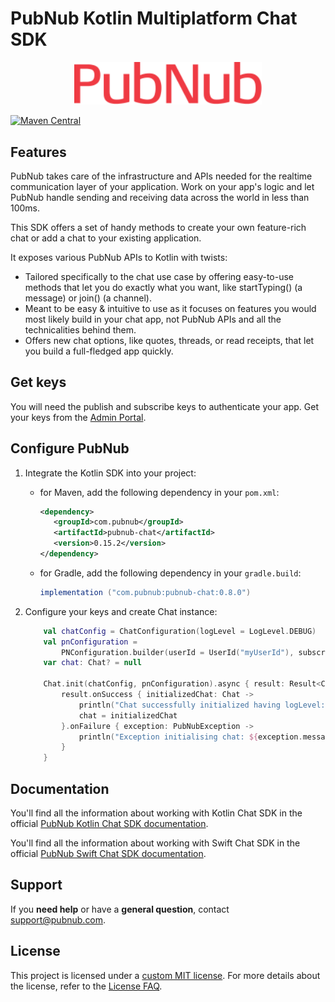 # PubNub Kotlin Multiplatform Chat SDK

<p align="center">
  <img src="https://raw.githubusercontent.com/pubnub/rust/master/logo.svg" alt="PubNub" width="300"/>
</p>


[![Maven Central](https://img.shields.io/maven-central/v/com.pubnub/pubnub-chat.svg)](https://maven-badges.herokuapp.com/maven-central/com.pubnub/pubnub-kotlin)

## Features
PubNub takes care of the infrastructure and APIs needed for the realtime communication layer of your application. Work on your app's logic and let PubNub handle sending and receiving data across the world in less than 100ms.

This SDK offers a set of handy methods to create your own feature-rich chat or add a chat to your existing application.

It exposes various PubNub APIs to Kotlin with twists:

* Tailored specifically to the chat use case by offering easy-to-use methods that let you do exactly what you want, like startTyping() (a message) or join() (a channel).
* Meant to be easy & intuitive to use as it focuses on features you would most likely build in your chat app, not PubNub APIs and all the technicalities behind them.
* Offers new chat options, like quotes, threads, or read receipts, that let you build a full-fledged app quickly.

## Get keys

You will need the publish and subscribe keys to authenticate your app. Get your keys from the [Admin Portal](https://admin.pubnub.com/#/login).

## Configure PubNub

1. Integrate the Kotlin SDK into your project:

    * for Maven, add the following dependency in your `pom.xml`:
      ```xml
      <dependency>
         <groupId>com.pubnub</groupId>
         <artifactId>pubnub-chat</artifactId>
         <version>0.15.2</version>
      </dependency>
      ```

    * for Gradle, add the following dependency in your `gradle.build`:
      ```groovy
      implementation ("com.pubnub:pubnub-chat:0.8.0")
      ```

2. Configure your keys and create Chat instance:

    ```kotlin
        val chatConfig = ChatConfiguration(logLevel = LogLevel.DEBUG)
        val pnConfiguration =
            PNConfiguration.builder(userId = UserId("myUserId"), subscribeKey = "mySubscribeKey").build()
        var chat: Chat? = null

        Chat.init(chatConfig, pnConfiguration).async { result: Result<Chat> ->
            result.onSuccess { initializedChat: Chat ->
                println("Chat successfully initialized having logLevel: ${chatConfig.logLevel}")
                chat = initializedChat
            }.onFailure { exception: PubNubException ->
                println("Exception initialising chat: ${exception.message}")
            }
        }
    ```


## Documentation

You'll find all the information about working with Kotlin Chat SDK in the official [PubNub Kotlin Chat SDK documentation](https://www.pubnub.com/docs/chat/kotlin-chat-sdk/overview).

You'll find all the information about working with Swift Chat SDK in the official [PubNub Swift Chat SDK documentation](https://www.pubnub.com/docs/chat/swift-chat-sdk/overview).

## Support

If you **need help** or have a **general question**, contact [support@pubnub.com](mailto:support@pubnub.com).

## License

This project is licensed under a [custom MIT license](https://github.com/pubnub/kmp-chat/blob/master/LICENSE). For more details about the license, refer to the [License FAQ](https://www.pubnub.com/docs/sdks/license-faq).
